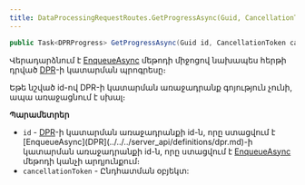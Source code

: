 ```yaml
---
title: DataProcessingRequestRoutes.GetProgressAsync(Guid, CancellationToken) մեթոդ
---
```


```c#
public Task<DPRProgress> GetProgressAsync(Guid id, CancellationToken cancellationToken = default)
```

Վերադարձնում է [EnqueueAsync](EnqueueAsync.md) մեթոդի միջոցով նախապես հերթի դրված [DPR](../../../server_api/definitions/dpr.md)-ի կատարման պրոգրեսը։

Եթե նշված id-ով DPR-ի կատարման առաջադրանք գոյություն չունի, ապա առաջացնում է սխալ։

**Պարամետրեր**

* `id` - [DPR](../../../server_api/definitions/dpr.md)-ի կատարման առաջադրանքի id-ն, որը ստացվում է [EnqueueAsync](DPR](../../../server_api/definitions/dpr.md)-ի կատարման առաջադրանքի id-ն, որը ստացվում է [EnqueueAsync](EnqueueAsync.md) մեթոդի կանչի արդյունքում։
* `cancellationToken` - Ընդհատման օբյեկտ: